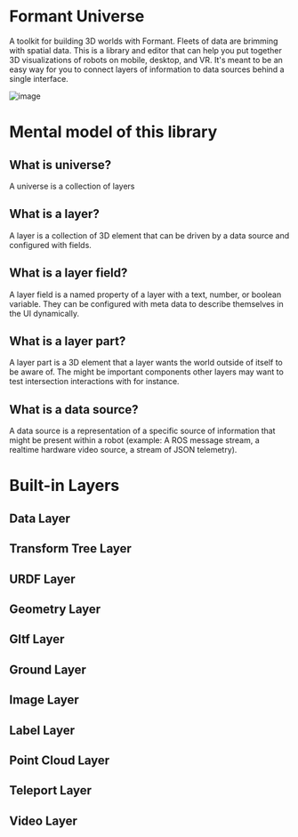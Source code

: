 # Formant Universe

A toolkit for building 3D worlds with Formant.  Fleets of data are brimming with spatial data.  This is a library and editor that can help you put together 3D visualizations of robots on mobile, desktop, and VR.  It's meant to be an easy way for you to connect layers of information to data sources behind a single interface.

![image](https://user-images.githubusercontent.com/66638393/172955268-0fbc4fd4-1c4b-45d3-ae1e-bf28e470dd42.png)

# Mental model of this library

## What is universe?

A universe is a collection of layers

## What is a layer?

A layer is a collection of 3D element that can be driven by a data source and configured with fields.

## What is a layer field?

A layer field is a named property of a layer with a text, number, or boolean variable.  They can be configured with meta data to describe themselves in the UI dynamically.

## What is a layer part?

A layer part is a 3D element that a layer wants the world outside of itself to be aware of.  The might be important components other layers may want to test intersection interactions with for instance.

## What is a data source?

A data source is a representation of a specific source of information that might be present within a robot (example: A ROS message stream, a realtime hardware video source, a stream of JSON telemetry).

# Built-in Layers

## Data Layer
## Transform Tree Layer
## URDF Layer
## Geometry Layer
## Gltf Layer
## Ground Layer
## Image Layer
## Label Layer
## Point Cloud Layer
## Teleport Layer
## Video Layer
